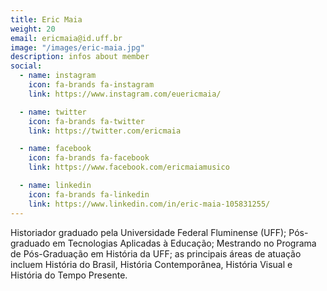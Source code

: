 ```yaml
---
title: Eric Maia
weight: 20
email: ericmaia@id.uff.br
image: "/images/eric-maia.jpg"
description: infos about member
social:
  - name: instagram
    icon: fa-brands fa-instagram
    link: https://www.instagram.com/euericmaia/

  - name: twitter
    icon: fa-brands fa-twitter
    link: https://twitter.com/ericmaia

  - name: facebook
    icon: fa-brands fa-facebook
    link: https://www.facebook.com/ericmaiamusico

  - name: linkedin
    icon: fa-brands fa-linkedin
    link: https://www.linkedin.com/in/eric-maia-105831255/
---
```


Historiador graduado pela Universidade Federal Fluminense (UFF); Pós-graduado em Tecnologias Aplicadas à Educação; Mestrando no Programa de Pós-Graduação em História da UFF; as principais áreas de atuação incluem História do Brasil, História Contemporânea, História Visual e História do Tempo Presente.
